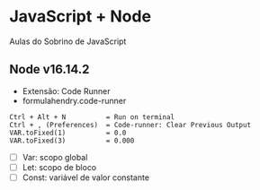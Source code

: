 # JavaScript + Node

Aulas do Sobrino de JavaScript

## Node v16.14.2

- Extensão: Code Runner
- formulahendry.code-runner

```
Ctrl + Alt + N          = Run on terminal
Ctrl + , (Preferences)  = Code-runner: Clear Previous Output
VAR.toFixed(1)          = 0.0
VAR.toFixed(3)          = 0.000
```

- [ ] Var: scopo global
- [ ] Let: scopo de bloco
- [ ] Const: variável de valor constante